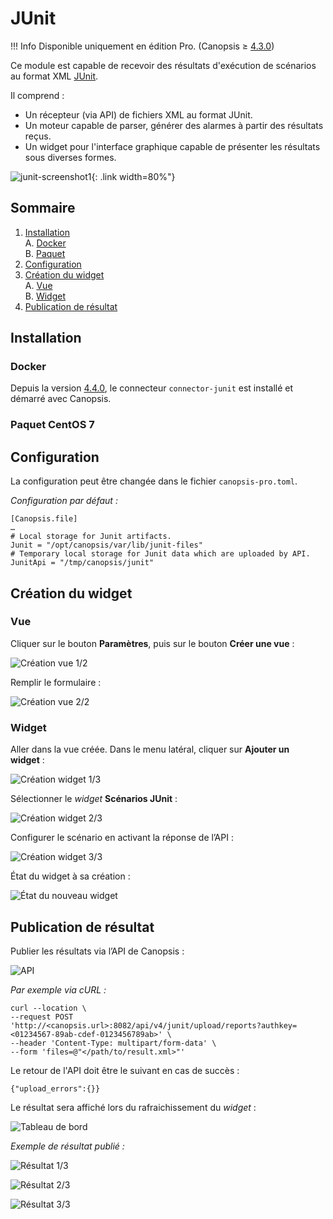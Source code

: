 # JUnit

!!! Info
    Disponible uniquement en édition Pro. (Canopsis ≥ [4.3.0](../../../../notes-de-version/4.3.0.md))

Ce module est capable de recevoir des résultats d'exécution de scénarios au format XML [JUnit](https://fr.wikipedia.org/wiki/JUnit).

Il comprend :

* Un récepteur (via API) de fichiers XML au format JUnit.
* Un moteur capable de parser, générer des alarmes à partir des résultats reçus.
* Un widget pour l'interface graphique capable de présenter les résultats sous diverses formes.

![junit-screenshot1](../../../../notes-de-version/img/4.3.0-junit-screenshot1.png){: .link width=80%"}

## Sommaire

1. [Installation](#installation)<br>
 A. [Docker](#docker)<br>
 B. [Paquet](#paquet)<br>
2. [Configuration](#configuration)<br>
3. [Création du widget](#creation-du-widget)<br>
 A. [Vue](#vue)<br>
 B. [Widget](#widget)<br>
4. [Publication de résultat](#publication-de-resultat)<br>

## Installation

### Docker

Depuis la version [4.4.0](../../../../notes-de-version/4.4.0.md), le connecteur `connector-junit` est installé et démarré avec Canopsis.

### Paquet CentOS 7

<!--- TODO --->

## Configuration

La configuration peut être changée dans le fichier `canopsis-pro.toml`.

*Configuration par défaut :*
```
[Canopsis.file]
…
# Local storage for Junit artifacts.
Junit = "/opt/canopsis/var/lib/junit-files"
# Temporary local storage for Junit data which are uploaded by API.
JunitApi = "/tmp/canopsis/junit"
```

## Création du widget

### Vue

Cliquer sur le bouton **Paramètres**, puis sur le bouton **Créer une vue** :

![Création vue 1/2](./img/vue1.png)

Remplir le formulaire :

![Création vue 2/2](./img/vue2.png)

### Widget

Aller dans la vue créée. Dans le menu latéral, cliquer sur **Ajouter un widget** :

![Création widget 1/3](./img/widget1.png)

Sélectionner le *widget* **Scénarios JUnit** :

![Création widget 2/3](./img/widget2.png)

Configurer le scénario en activant la réponse de l’API :

![Création widget 3/3](./img/widget3.png)

État du widget à sa création :

![État du nouveau widget](./img/widget4.png)

## Publication de résultat

Publier les résultats via l’API de Canopsis :

![API](./img/api.png)

*Par exemple via cURL :*
```
curl --location \
--request POST 'http://<canopsis.url>:8082/api/v4/junit/upload/reports?authkey=<01234567-89ab-cdef-0123456789ab>' \
--header 'Content-Type: multipart/form-data' \
--form 'files=@"</path/to/result.xml>"'
```

Le retour de l'API doit être le suivant en cas de succès :
```
{"upload_errors":{}}
```

Le résultat sera affiché lors du rafraichissement du *widget* :

![Tableau de bord](./img/tableaudebord.png)

*Exemple de résultat publié :*

![Résultat 1/3](./img/resultat1.png)

![Résultat 2/3](./img/resultat2.png)

![Résultat 3/3](./img/resultat3.png)
